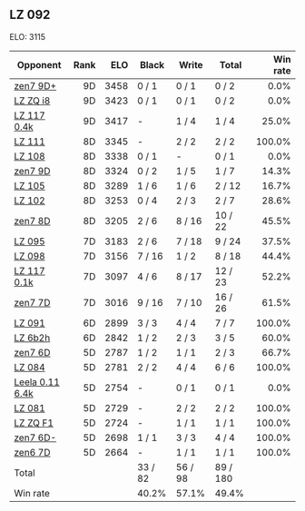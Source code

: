 ## LZ 092 ##

ELO: 3115

Opponent | Rank | ELO | Black | Write | Total | Win rate
---------|-----:|----:|-------|-------|-------|-------:
[zen7 9D+](zen7%209D+.md) | 9D | 3458 | 0 / 1 | 0 / 1 | 0 / 2 | 0.0%
[LZ ZQ i8](LZ%20ZQ%20i8.md) | 9D | 3423 | 0 / 1 | 0 / 1 | 0 / 2 | 0.0%
[LZ 117 0.4k](LZ%20117%200.4k.md) | 9D | 3417 | - | 1 / 4 | 1 / 4 | 25.0%
[LZ 111](LZ%20111.md) | 8D | 3345 | - | 2 / 2 | 2 / 2 | 100.0%
[LZ 108](LZ%20108.md) | 8D | 3338 | 0 / 1 | - | 0 / 1 | 0.0%
[zen7 9D](zen7%209D.md) | 8D | 3324 | 0 / 2 | 1 / 5 | 1 / 7 | 14.3%
[LZ 105](LZ%20105.md) | 8D | 3289 | 1 / 6 | 1 / 6 | 2 / 12 | 16.7%
[LZ 102](LZ%20102.md) | 8D | 3253 | 0 / 4 | 2 / 3 | 2 / 7 | 28.6%
[zen7 8D](zen7%208D.md) | 8D | 3205 | 2 / 6 | 8 / 16 | 10 / 22 | 45.5%
[LZ 095](LZ%20095.md) | 7D | 3183 | 2 / 6 | 7 / 18 | 9 / 24 | 37.5%
[LZ 098](LZ%20098.md) | 7D | 3156 | 7 / 16 | 1 / 2 | 8 / 18 | 44.4%
[LZ 117 0.1k](LZ%20117%200.1k.md) | 7D | 3097 | 4 / 6 | 8 / 17 | 12 / 23 | 52.2%
[zen7 7D](zen7%207D.md) | 7D | 3016 | 9 / 16 | 7 / 10 | 16 / 26 | 61.5%
[LZ 091](LZ%20091.md) | 6D | 2899 | 3 / 3 | 4 / 4 | 7 / 7 | 100.0%
[LZ 6b2h](LZ%206b2h.md) | 6D | 2842 | 1 / 2 | 2 / 3 | 3 / 5 | 60.0%
[zen7 6D](zen7%206D.md) | 5D | 2787 | 1 / 2 | 1 / 1 | 2 / 3 | 66.7%
[LZ 084](LZ%20084.md) | 5D | 2781 | 2 / 2 | 4 / 4 | 6 / 6 | 100.0%
[Leela 0.11 6.4k](Leela%200.11%206.4k.md) | 5D | 2754 | - | 0 / 1 | 0 / 1 | 0.0%
[LZ 081](LZ%20081.md) | 5D | 2729 | - | 2 / 2 | 2 / 2 | 100.0%
[LZ ZQ F1](LZ%20ZQ%20F1.md) | 5D | 2724 | - | 1 / 1 | 1 / 1 | 100.0%
[zen7 6D-](zen7%206D-.md) | 5D | 2698 | 1 / 1 | 3 / 3 | 4 / 4 | 100.0%
[zen6 7D](zen6%207D.md) | 5D | 2664 | - | 1 / 1 | 1 / 1 | 100.0%
Total | | | 33 / 82 | 56 / 98 | 89 / 180 | 
Win rate| | | 40.2% | 57.1% | 49.4% | 
